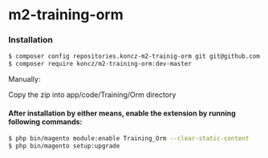 # m2-training-orm

### Installation

```sh
$ composer config repositories.koncz-m2-trainig-orm git git@github.com:ksz2013/m2-training-orm.git
$ composer require koncz/m2-training-orm:dev-master
```

Manually:

Copy the zip into app/code/Training/Orm directory


#### After installation by either means, enable the extension by running following commands:

```sh
$ php bin/magento module:enable Training_Orm --clear-static-content
$ php bin/magento setup:upgrade
```